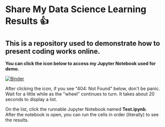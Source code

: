 # Share My Data Science Learning Results  :+1:
## This is a repository used to demonstrate how to present coding works online.

**You can click the icon below to access my Jupyter Notebook used for demo.**  

[![Binder](https://mybinder.org/badge_logo.svg)](https://mybinder.org/v2/gh/twoolong/demo.git/master)

After clicking the icon, if you see "404: Not Found" below, don't be panic.   
Wait for a little while as the "wheel" continues to turn. It takes about 20 seconds to display a list.  
  
On the list, click the runnable Jupyter Notebook named **Test.ipynb**.     
After the notebook is open, you can run the cells in order (literally) to see the results.
